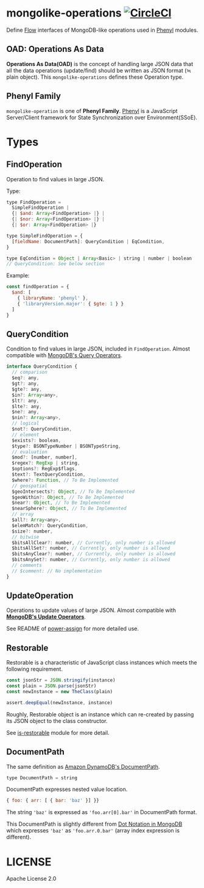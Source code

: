 # mongolike-operations [![CircleCI](https://circleci.com/gh/phenyl-js/phenyl.svg?style=shield&circle-token=e5b0170cf6df4acd73f13c66cc37e0cb1a56948c)](https://circleci.com/gh/phenyl-js/phenyl)
Define [Flow](https://flowtype.org) interfaces of MongoDB-like operations used in [Phenyl](https://github.com/phenyl-js/phenyl) modules.

## OAD: Operations As Data
**Operations As Data(OAD)** is the concept of handling large JSON data that all the data operations (update/find) should be written as JSON format (≒ plain object).
This `mongolike-operations` defines these Operation type.


## Phenyl Family
`mongolike-operation` is one of **Phenyl Family**.
[Phenyl](https://github.com/phenyl-js/phenyl) is a JavaScript Server/Client framework for State Synchronization over Environment(SSoE).

# Types

## FindOperation
Operation to find values in large JSON.

Type:
```js
type FindOperation =
  SimpleFindOperation |
  {| $and: Array<FindOperation> |} |
  {| $nor: Array<FindOperation> |} |
  {| $or: Array<FindOperation> |}

type SimpleFindOperation = {
  [fieldName: DocumentPath]: QueryCondition | EqCondition,
}

type EqCondition = Object | Array<Basic> | string | number | boolean
// QueryCondition: See below section

```

Example:
```js
const findOperation = {
  $and: [
    { libraryName: 'phenyl' },
    { 'libraryVersion.major': { $gte: 1 } }
  ]
}
```

## QueryCondition
Condition to find values in large JSON, included in `FindOperation`.
Almost compatible with [MongoDB's Query Operators](https://docs.mongodb.com/manual/reference/operator/query/).

```js
interface QueryCondition {
  // comparison
  $eq?: any,
  $gt?: any,
  $gte?: any,
  $in?: Array<any>,
  $lt?: any,
  $lte?: any,
  $ne?: any,
  $nin?: Array<any>,
  // logical
  $not?: QueryCondition,
  // element
  $exists?: boolean,
  $type?: BSONTypeNumber | BSONTypeString,
  // evaluation
  $mod?: [number, number],
  $regex?: RegExp | string,
  $options?: RegExp$flags,
  $text?: TextQueryCondition,
  $where?: Function, // To Be Implemented
  // geospatial
  $geoIntersects?: Object, // To Be Implemented
  $geoWithin?: Object, // To Be Implemented
  $near?: Object, // To Be Implemented
  $nearSphere?: Object, // To Be Implemented
  // array
  $all?: Array<any>,
  $elemMatch?: QueryCondition,
  $size?: number,
  // bitwise
  $bitsAllClear?: number, // Currently, only number is allowed
  $bitsAllSet?: number, // Currently, only number is allowed
  $bitsAnyClear?: number, // Currently, only number is allowed
  $bitsAnySet?: number, // Currently, only number is allowed
  // comments
  // $comment: // No implementation
}
```

## UpdateOperation
Operations to update values of large JSON.
Almost compatible with **[MongoDB's Update Operators](https://docs.mongodb.com/manual/reference/operator/update/)**.

See README of [power-assign](https://github.com/phenyl-js/phenyl/tree/master/modules/power-assign) for more detailed use.

## Restorable
Restorable is a characteristic of JavaScript class instances which meets the following requirement.

```js
const jsonStr = JSON.stringify(instance)
const plain = JSON.parse(jsonStr)
const newInstance = new TheClass(plain)

assert.deepEqual(newInstance, instance)
```

Roughly, Restorable object is an instance which can re-created by passing its JSON object to the class constructor.

See [is-restorable](https://github.com/phenyl-js/phenyl/tree/master/modules/is-restorable) module for more detail.

## DocumentPath
The same definition as [Amazon DynamoDB's DocumentPath](http://docs.aws.amazon.com/amazondynamodb/latest/developerguide/Expressions.Attributes.html#Expressions.Attributes.NestedElements.DocumentPathExamples).

```js
type DocumentPath = string
```

DocumentPath expresses nested value location.
```js
{ foo: { arr: [ { bar: 'baz' }] }}
```
The string `'baz'` is expressed as `'foo.arr[0].bar'` in DocumentPath format.

This DocumentPath is slightly different from [Dot Notation in MongoDB](https://docs.mongodb.com/manual/core/document/#dot-notation) which expresses `'baz'` as `'foo.arr.0.bar'` (array index expression is different).

# LICENSE
Apache License 2.0
